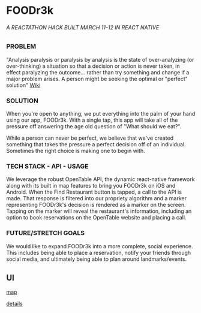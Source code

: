 # FOODr3k
###### A REACTATHON HACK BUILT MARCH 11-12 IN REACT NATIVE
### PROBLEM

"Analysis paralysis or paralysis by analysis is the state of over-analyzing (or over-thinking) a situation so that a decision or action is never taken, in effect paralyzing the outcome... rather than try something and change if a major problem arises. A person might be seeking the optimal or "perfect" solution"
[Wiki](https://en.wikipedia.org/wiki/Analysis_paralysis)

### SOLUTION

When you're open to anything, we put everything into the palm of your hand using our app, FOODr3k. With a single tap, this app will take all of the pressure off answering the age old question of  "What should we eat?".

While a person can never be perfect, we believe that we've created something that takes the pressure a perfect decision off of an individual. Sometimes the right choice is making one to begin with.

### TECH STACK  - API -  USAGE

We leverage the robust OpenTable API, the dynamic react-native framework along with its built in map features to bring you FOODr3k on iOS and Android. When the Find Restaurant button is tapped, a call to the API is made. That response is filtered into our propriety algorithm and a marker representing FOODr3k's decision is rendered as a marker on the screen. Tapping on the marker will reveal the restaurant's information, including an option to book reservations on the OpenTable website and placing a call.

### FUTURE/STRETCH GOALS

We would like to expand FOODr3k into a more complete, social experience. This includes being able to place a reservation, notify your friends through social media, and ultimately being able to plan around landmarks/events.

## UI


[map](FOODr3k/mapview.png)

[details](FOODr3k/detailview.png)

